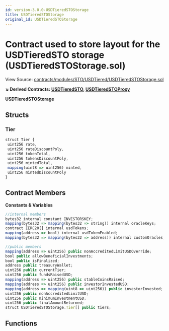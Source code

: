 ```yaml
---
id: version-3.0.0-USDTieredSTOStorage
title: USDTieredSTOStorage
original_id: USDTieredSTOStorage
---
```


# Contract used to store layout for the USDTieredSTO storage (USDTieredSTOStorage.sol)

View Source: [contracts/modules/STO/USDTiered/USDTieredSTOStorage.sol](../../contracts/modules/STO/USDTiered/USDTieredSTOStorage.sol)

**↘ Derived Contracts: [USDTieredSTO](USDTieredSTO.md), [USDTieredSTOProxy](USDTieredSTOProxy.md)**

**USDTieredSTOStorage**

## Structs
### Tier

```js
struct Tier {
 uint256 rate,
 uint256 rateDiscountPoly,
 uint256 tokenTotal,
 uint256 tokensDiscountPoly,
 uint256 mintedTotal,
 mapping(uint8 => uint256) minted,
 uint256 mintedDiscountPoly
}
```

## Contract Members
**Constants & Variables**

```js
//internal members
bytes32 internal constant INVESTORSKEY;
mapping(bytes32 => mapping(bytes32 => string)) internal oracleKeys;
contract IERC20[] internal usdTokens;
mapping(address => bool) internal usdTokenEnabled;
mapping(bytes32 => mapping(bytes32 => address)) internal customOracles;

//public members
mapping(address => uint256) public nonAccreditedLimitUSDOverride;
bool public allowBeneficialInvestments;
bool public isFinalized;
address public treasuryWallet;
uint256 public currentTier;
uint256 public fundsRaisedUSD;
mapping(address => uint256) public stableCoinsRaised;
mapping(address => uint256) public investorInvestedUSD;
mapping(address => mapping(uint8 => uint256)) public investorInvested;
uint256 public nonAccreditedLimitUSD;
uint256 public minimumInvestmentUSD;
uint256 public finalAmountReturned;
struct USDTieredSTOStorage.Tier[] public tiers;

```

## Functions

